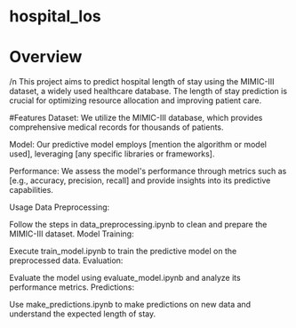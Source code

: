 # hospital_los
# Overview 
/n
This project aims to predict hospital length of stay using the MIMIC-III dataset, a widely used healthcare database. The length of stay prediction is crucial for optimizing resource allocation and improving patient care.

#Features
Dataset: We utilize the MIMIC-III database, which provides comprehensive medical records for thousands of patients.

Model: Our predictive model employs [mention the algorithm or model used], leveraging [any specific libraries or frameworks].

Performance: We assess the model's performance through metrics such as [e.g., accuracy, precision, recall] and provide insights into its predictive capabilities.

Usage
Data Preprocessing:

Follow the steps in data_preprocessing.ipynb to clean and prepare the MIMIC-III dataset.
Model Training:

Execute train_model.ipynb to train the predictive model on the preprocessed data.
Evaluation:

Evaluate the model using evaluate_model.ipynb and analyze its performance metrics.
Predictions:

Use make_predictions.ipynb to make predictions on new data and understand the expected length of stay.
